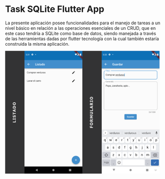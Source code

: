 # Task SQLite Flutter App
La presente aplicación posee funcionalidades para el manejo de tareas a un nivel básico en relación a las operaciones esenciales de un CRUD, que en este caso tendría a SQLite como base de datos, siendo manejada a través de las herramientas dadas por flutter tecnología con la cual también estaría construida la misma aplicación.

<img src="https://github.com/JDPMJ/task-sqlite-flutter-app/blob/master/project_img/task-sqlite-flutter-presentation.png" width="500">